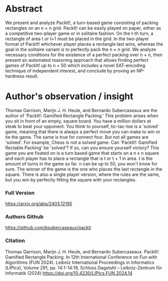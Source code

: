 # Abstract
We present and analyze PackIt!, a turn-based game consisting of packing rectangles on an n × n grid. PackIt! can be easily played on paper, either as a competitive two-player game or in solitaire fashion. On the t-th turn, a rectangle of area t or t+1 must be placed in the grid. In the two-player format of PackIt! whichever player places a rectangle last wins, whereas the goal in the solitaire variant is to perfectly pack the n × n grid. We analyze necessary conditions for the existence of a perfect packing over n × n, then present an automated reasoning approach that allows finding perfect games of PackIt! up to n = 50 which includes a novel SAT-encoding technique of independent interest, and conclude by proving an NP-hardness result.

# Author's observation / insight
Thomas Garrison, Marijn J. H. Heule, and Bernardo Subercaseaux are the author of 'PackIt!: Gamified Rectangle Packing.' This problem arises when you sit in front of an empty, square board. You have a million dollars at steak to beat your opponent. You think to yourself, tic-tac-toe is a 'solved' game, meaning that there is always a perfect move you can make to win or tie the game. The same is true for connect four. But not all games are 'solved'. For example, Chess is not a solved game. Can 'PackIt!: Gamified Rectable Packing' be 'solved'? If so, can you ensure yourself victory? This game you are fixated on is a turn based game that starts on a n x n square and each player has to place a rectangle that is t or t + 1 in area. t is the amount of turns in the game so far. n can be up to 50, you won't know for sure. The winner of the game is the one who places the last rectangle in the square. There is also a single player version, where the rules are the same, but you win by perfectly fitting the square with your rectangles. 

### Full Version
https://arxiv.org/abs/2403.12195

### Authors Github
https://github.com/bsubercaseaux/packit


### Citation
Thomas Garrison, Marijn J. H. Heule, and Bernardo Subercaseaux. PackIt!: Gamified Rectangle Packing. In 12th International Conference on Fun with Algorithms (FUN 2024). Leibniz International Proceedings in Informatics (LIPIcs), Volume 291, pp. 14:1-14:19, Schloss Dagstuhl – Leibniz-Zentrum für Informatik (2024) https://doi.org/10.4230/LIPIcs.FUN.2024.14
